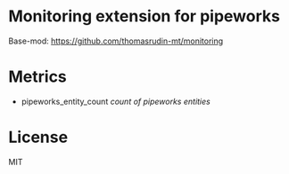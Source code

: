 
# Monitoring extension for pipeworks

Base-mod: https://github.com/thomasrudin-mt/monitoring

# Metrics

* pipeworks_entity_count *count of pipeworks entities*


# License

MIT
